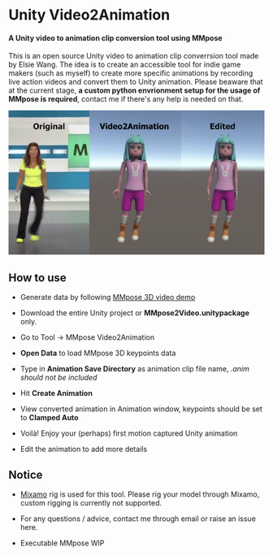 # Unity Video2Animation
#### A Unity video to animation clip conversion tool using MMpose
This is an open source Unity video to animation clip converrsion tool made by Elsie Wang. The idea is to create an accessible tool for indie game makers (such as myself) to create more specific animations by recording live action videos and convert them to Unity animation. Please beaware that at the current stage, **a custom python envrionment setup for the usage of MMpose is required**, contact me if there's any help is needed on that.

![Demo](https://github.com/bigpineappleking/UnityVideo2Animation/blob/main/Display/results.gif)

## How to use
* Generate data by following [MMpose 3D video demo](https://github.com/open-mmlab/mmpose/blob/main/demo/docs/en/3d_human_pose_demo.md)

* Download the entire Unity project or **MMpose2Video.unitypackage** only.

* Go to Tool -> MMpose Video2Animation

* **Open Data** to load MMpose 3D keypoints data

* Type in **Animation Save Directory** as animation clip file name, _.anim should not be included_

* Hit **Create Animation**

* View converted animation in Animation window, keypoints should be set to **Clamped Auto**

* Voilà! Enjoy your (perhaps) first motion captured Unity animation

* Edit the animation to add more details

## Notice
* [Mixamo](https://www.mixamo.com/#/) rig is used for this tool. Please rig your model through Mixamo, custom rigging is currently not supported.

* For any questions / advice, contact me through email or raise an issue here.

* Executable MMpose WIP



